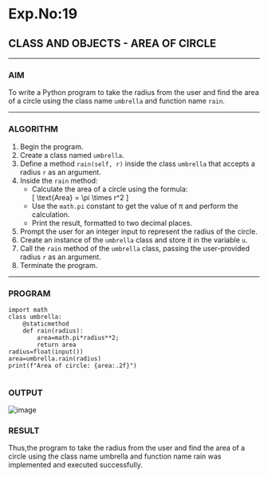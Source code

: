 # Exp.No:19  
## CLASS AND OBJECTS - AREA OF CIRCLE

---

### AIM  
To write a Python program to take the radius from the user and find the area of a circle using the class name `umbrella` and function name `rain`.

---

### ALGORITHM

1. Begin the program.  
2. Create a class named `umbrella`.  
3. Define a method `rain(self, r)` inside the class `umbrella` that accepts a radius `r` as an argument.  
4. Inside the `rain` method:  
   - Calculate the area of a circle using the formula:  
     \[ \text{Area} = \pi \times r^2 \]  
   - Use the `math.pi` constant to get the value of π and perform the calculation.  
   - Print the result, formatted to two decimal places.  
5. Prompt the user for an integer input to represent the radius of the circle.  
6. Create an instance of the `umbrella` class and store it in the variable `u`.  
7. Call the `rain` method of the `umbrella` class, passing the user-provided radius `r` as an argument.  
8. Terminate the program.

---

### PROGRAM

```
import math  
class umbrella:   
    @staticmethod   
    def rain(radius):   
        area=math.pi*radius**2;   
        return area   
radius=float(input())   
area=umbrella.rain(radius)   
print(f"Area of circle: {area:.2f}")


```

### OUTPUT
![image](https://github.com/user-attachments/assets/a7872ed6-26ef-4e2a-8ff2-070bcfd5a804)



### RESULT

Thus,the program to take the radius from the user and find the area of a circle using the class name umbrella and function name rain was implemented and executed successfully.

